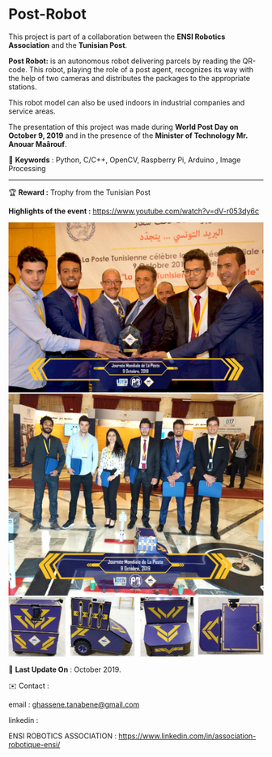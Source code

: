 # Post-Robot

This project is part of a collaboration between the **ENSI Robotics Association** and the **Tunisian Post**.

**Post Robot:** is an autonomous robot delivering parcels by reading the QR-code. This robot, playing the role of a post agent, recognizes its way with the help of two cameras and distributes the packages to the appropriate stations.

This robot model can also be used indoors in industrial companies and service areas.

The presentation of this project was made during **World Post Day on October 9, 2019** and in the presence of the **Minister of Technology Mr. Anouar Maârouf**.


📍 **Keywords** : Python, C/C++, OpenCV, Raspberry Pi, Arduino , Image Processing

<hr>


🏆 **Reward :** 
Trophy from the Tunisian Post

**Highlights of the event :** https://www.youtube.com/watch?v=dV-r053dy6c

<img src="1.jpg">

<img src="2.jpg">

<img src="Robot.jpg">

📅 **Last Update On** : October 2019.


✉️ Contact :

email : ghassene.tanabene@gmail.com

linkedin : <a href="https://www.linkedin.com/in/ghassene-tanabene/"></a>

ENSI ROBOTICS ASSOCIATION : https://www.linkedin.com/in/association-robotique-ensi/
